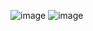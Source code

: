 ![image](https://github.com/user-attachments/assets/58116e4f-2d3e-477d-bd88-b84c7defded8)
![image](https://github.com/user-attachments/assets/56a9024a-f514-4471-b553-603a9bb82ea4)



